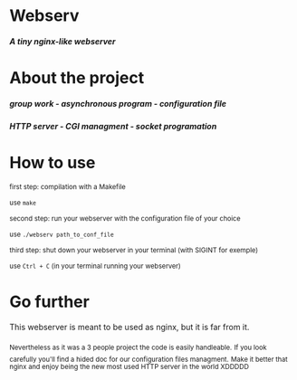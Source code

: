 # Webserv
##### A tiny nginx-like webserver

# About the project
##### group work - asynchronous program - configuration file
##### HTTP server - CGI managment - socket programation

# How to use
<sub>first step: compilation with a Makefile</sub>

<sub>use ```make``` </sub>

<sub>second step: run your webserver with the configuration file of your choice</sub>

<sub>use ```./webserv path_to_conf_file``` </sub>

<sub>third step: shut down your webserver in your terminal (with SIGINT for exemple)</sub>

<sub>use ```Ctrl + C``` (in your terminal running your webserver)</sub>


# Go further
<su>This webserver is meant to be used as nginx, but it is far from it.</sub>

<sub>Nevertheless as it was a 3 people project the code is easily handleable.</sub>
<sub>If you look carefully you'll find a hided doc for our configuration files managment.</sub>
<sub>Make it better that nginx and enjoy being the new most used HTTP server in the world XDDDDD</sub>
